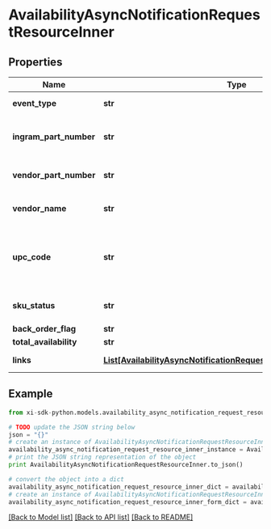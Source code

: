 # AvailabilityAsyncNotificationRequestResourceInner


## Properties

Name | Type | Description | Notes
------------ | ------------- | ------------- | -------------
**event_type** | **str** | The event name sent in the event request. | [optional] 
**ingram_part_number** | **str** | The Unique IngramMicro part number for the product. | [optional] 
**vendor_part_number** | **str** | The vendors part number for the product. | [optional] 
**vendor_name** | **str** | The name of the vendor/manufacturer of the product. | [optional] 
**upc_code** | **str** | The UPC code for the product. Consists of 12 numeric digits that are uniquly assigned to each trade item. | [optional] 
**sku_status** | **str** | Status returned saying whether sku is active. | [optional] 
**back_order_flag** | **str** | Backordered Flag. | [optional] 
**total_availability** | **str** | totalAvailability. | [optional] 
**links** | [**List[AvailabilityAsyncNotificationRequestResourceInnerLinksInner]**](AvailabilityAsyncNotificationRequestResourceInnerLinksInner.md) | Link to Order Details for the order(s). | [optional] 

## Example

```python
from xi-sdk-python.models.availability_async_notification_request_resource_inner import AvailabilityAsyncNotificationRequestResourceInner

# TODO update the JSON string below
json = "{}"
# create an instance of AvailabilityAsyncNotificationRequestResourceInner from a JSON string
availability_async_notification_request_resource_inner_instance = AvailabilityAsyncNotificationRequestResourceInner.from_json(json)
# print the JSON string representation of the object
print AvailabilityAsyncNotificationRequestResourceInner.to_json()

# convert the object into a dict
availability_async_notification_request_resource_inner_dict = availability_async_notification_request_resource_inner_instance.to_dict()
# create an instance of AvailabilityAsyncNotificationRequestResourceInner from a dict
availability_async_notification_request_resource_inner_form_dict = availability_async_notification_request_resource_inner.from_dict(availability_async_notification_request_resource_inner_dict)
```
[[Back to Model list]](../README.md#documentation-for-models) [[Back to API list]](../README.md#documentation-for-api-endpoints) [[Back to README]](../README.md)


